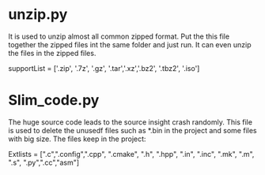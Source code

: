 # unzip.py
It is used to unzip almost all common zipped format. Put the this file together the zipped files int the same folder and just run. It can even unzip
the files in the zipped files.

supportList = ['.zip', '.7z', '.gz', '.tar','.xz','.bz2', '.tbz2', '.iso']

# Slim_code.py
The huge source code leads to the source insight crash randomly. This file is used to delete the unusedf files such as *.bin in the project and some 
files with big size. The files keep in the project:

Extlists = [".c",".config",".cpp", ".cmake", ".h", ".hpp", ".in", ".inc", ".mk", ".m", ".s", ".py",".cc","asm"]
